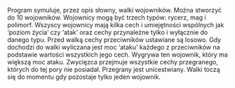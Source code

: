 Program symuluje, przez opis słowny, walki wojowników. 
Można stworzyć do 10 wojowników.
Wojownicy mogą być trzech typów: rycerz, mag i polimorf.
Wszyscy wojownicy mają kilka cech i umiejętności wspólnych jak ‘poziom życia’ czy ‘atak’ oraz cechy przynależne tylko i wyłącznie do danego typu.
Przed walką cechy przeciwników ustawiane są losowo.
Gdy dochodzi do walki wyliczana jest moc ‘ataku’ każdego z przeciwników na podstawie wartości wszystkich jego cech.
Wygrywa ten wojownik, który ma większą moc ataku.
Zwycięzca przejmuje wszystkie cechy przegranego, których do tej pory nie posiadał.
Przegrany jest unicestwiany.
Walki toczą się do momentu gdy pozostaje tylko jeden wojownik.
